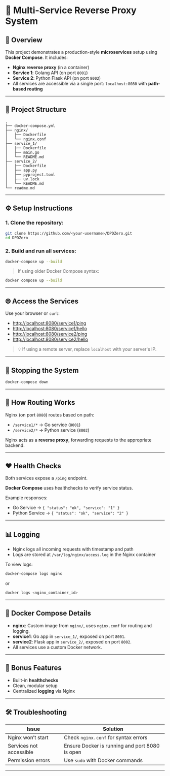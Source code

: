 # 🧩 Multi-Service Reverse Proxy System

## 📝 Overview
This project demonstrates a production-style **microservices** setup using **Docker Compose**. It includes:

- **Nginx reverse proxy** (in a container)
- **Service 1**: Golang API (on port `8001`)
- **Service 2**: Python Flask API (on port `8002`)
- All services are accessible via a single port: `localhost:8080` with **path-based routing**

---

## 📁 Project Structure

```
.
├── docker-compose.yml
├── nginx/
│   ├── Dockerfile
│   └── nginx.conf
├── service_1/
│   ├── Dockerfile
│   ├── main.go
│   └── README.md
├── service_2/
│   ├── Dockerfile
│   ├── app.py
│   ├── pyproject.toml
│   ├── uv.lock
│   └── README.md
└── readme.md
```

---

## ⚙️ Setup Instructions

### 1. Clone the repository:
```bash
git clone https://github.com/<your-username>/DPDZero.git
cd DPDZero
```

### 2. Build and run all services:
```bash
docker-compose up --build
```

> If using older Docker Compose syntax:
```bash
docker compose up --build
```

---

## 🌐 Access the Services

Use your browser or `curl`:

- [http://localhost:8080/service1/ping](http://localhost:8080/service1/ping)
- [http://localhost:8080/service1/hello](http://localhost:8080/service1/hello)
- [http://localhost:8080/service2/ping](http://localhost:8080/service2/ping)
- [http://localhost:8080/service2/hello](http://localhost:8080/service2/hello)

> 💡 If using a remote server, replace `localhost` with your server's IP.

---

## 🛑 Stopping the System

```bash
docker-compose down
```

---

## 🔀 How Routing Works

Nginx (on port `8080`) routes based on path:

- `/service1/*` → Go service (`8001`)
- `/service2/*` → Python service (`8002`)

Nginx acts as a **reverse proxy**, forwarding requests to the appropriate backend.

---

## ❤️ Health Checks

Both services expose a `/ping` endpoint.

**Docker Compose** uses healthchecks to verify service status.

Example responses:
- Go Service → `{ "status": "ok", "service": "1" }`
- Python Service → `{ "status": "ok", "service": "2" }`

---

## 📊 Logging

- Nginx logs all incoming requests with timestamp and path
- Logs are stored at `/var/log/nginx/access.log` in the Nginx container

To view logs:
```bash
docker-compose logs nginx
```

or
```bash
docker logs <nginx_container_id>
```

---

## 🐳 Docker Compose Details

- **nginx**: Custom image from `nginx/`, uses `nginx.conf` for routing and logging.
- **service1**: Go app in `service_1/`, exposed on port `8001`.
- **service2**: Flask app in `service_2/`, exposed on port `8002`.
- All services use a custom Docker network.

---

## 🎁 Bonus Features

- Built-in **healthchecks**
- Clean, modular setup
- Centralized **logging** via Nginx

---

## 🛠️ Troubleshooting

| Issue                  | Solution                                   |
|------------------------|--------------------------------------------|
| Nginx won’t start      | Check `nginx.conf` for syntax errors       |
| Services not accessible| Ensure Docker is running and port 8080 is open |
| Permission errors      | Use `sudo` with Docker commands            |

---


